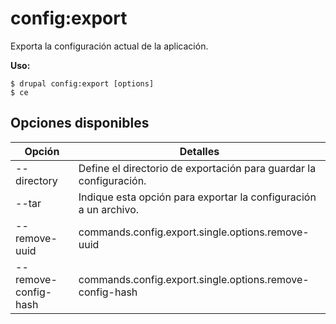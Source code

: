 # config:export
Exporta la configuración actual de la aplicación.

**Uso:**
```
$ drupal config:export [options]
$ ce  
```

## Opciones disponibles
Opción | Detalles
-------|-------------
--directory | Define el directorio de exportación para guardar la configuración.
--tar | Indique esta opción para exportar la configuración a un archivo.
--remove-uuid | commands.config.export.single.options.remove-uuid
--remove-config-hash | commands.config.export.single.options.remove-config-hash
